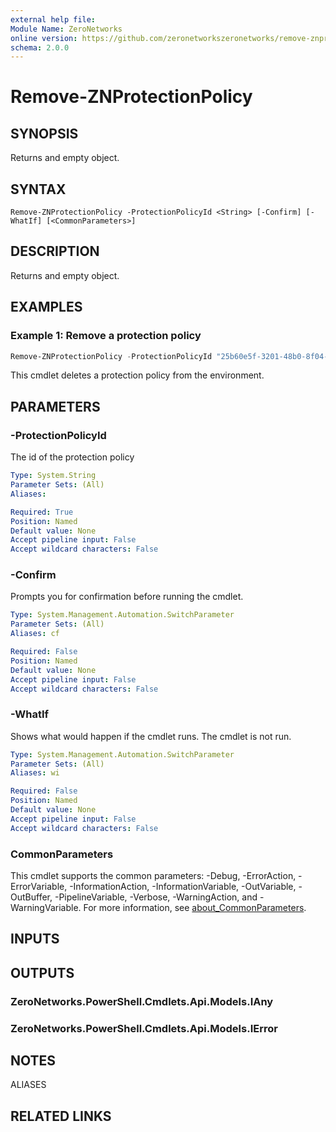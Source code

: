 ```yaml
---
external help file:
Module Name: ZeroNetworks
online version: https://github.com/zeronetworkszeronetworks/remove-znprotectionpolicy
schema: 2.0.0
---
```


# Remove-ZNProtectionPolicy

## SYNOPSIS
Returns and empty object.

## SYNTAX

```
Remove-ZNProtectionPolicy -ProtectionPolicyId <String> [-Confirm] [-WhatIf] [<CommonParameters>]
```

## DESCRIPTION
Returns and empty object.

## EXAMPLES

### Example 1: Remove a protection policy
```powershell
Remove-ZNProtectionPolicy -ProtectionPolicyId "25b60e5f-3201-48b0-8f04-3df5eb4e2948"
```

This cmdlet deletes a protection policy from the environment.

## PARAMETERS

### -ProtectionPolicyId
The id of the protection policy

```yaml
Type: System.String
Parameter Sets: (All)
Aliases:

Required: True
Position: Named
Default value: None
Accept pipeline input: False
Accept wildcard characters: False
```

### -Confirm
Prompts you for confirmation before running the cmdlet.

```yaml
Type: System.Management.Automation.SwitchParameter
Parameter Sets: (All)
Aliases: cf

Required: False
Position: Named
Default value: None
Accept pipeline input: False
Accept wildcard characters: False
```

### -WhatIf
Shows what would happen if the cmdlet runs.
The cmdlet is not run.

```yaml
Type: System.Management.Automation.SwitchParameter
Parameter Sets: (All)
Aliases: wi

Required: False
Position: Named
Default value: None
Accept pipeline input: False
Accept wildcard characters: False
```

### CommonParameters
This cmdlet supports the common parameters: -Debug, -ErrorAction, -ErrorVariable, -InformationAction, -InformationVariable, -OutVariable, -OutBuffer, -PipelineVariable, -Verbose, -WarningAction, and -WarningVariable. For more information, see [about_CommonParameters](http://go.microsoft.com/fwlink/?LinkID=113216).

## INPUTS

## OUTPUTS

### ZeroNetworks.PowerShell.Cmdlets.Api.Models.IAny

### ZeroNetworks.PowerShell.Cmdlets.Api.Models.IError

## NOTES

ALIASES

## RELATED LINKS

